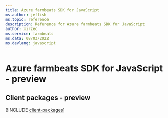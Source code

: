 ```yaml
---
title: Azure farmbeats SDK for JavaScript
ms.author: jeffish
ms.topic: reference
description: Reference for Azure farmbeats SDK for JavaScript
author: xirzec
ms.service: farmbeats
ms.data: 08/03/2022
ms.devlang: javascript
---
```

# Azure farmbeats SDK for JavaScript - preview

## Client packages - preview
[!INCLUDE [client-packages](farmbeats-client-index.md)]